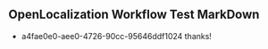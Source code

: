 ## OpenLocalization Workflow Test MarkDown
* a4fae0e0-aee0-4726-90cc-95646ddf1024 thanks!

<!--HONumber=Aug16_HO5-->



